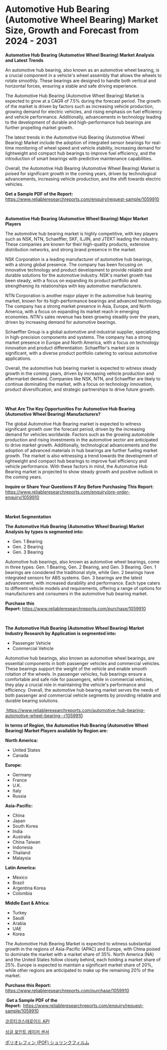 <p><h1>Automotive Hub Bearing (Automotive Wheel Bearing) Market Size, Growth and Forecast from 2024 - 2031</h1></p><p><strong>Automotive Hub Bearing (Automotive Wheel Bearing) Market Analysis and Latest Trends</strong></p>
<p><p>An automotive hub bearing, also known as an automotive wheel bearing, is a crucial component in a vehicle's wheel assembly that allows the wheels to rotate smoothly. These bearings are designed to handle both vertical and horizontal forces, ensuring a stable and safe driving experience.</p><p>The Automotive Hub Bearing (Automotive Wheel Bearing) Market is expected to grow at a CAGR of 7.5% during the forecast period. The growth of the market is driven by factors such as increasing vehicle production, growing demand for electric vehicles, and rising emphasis on fuel efficiency and vehicle performance. Additionally, advancements in technology leading to the development of durable and high-performance hub bearings are further propelling market growth.</p><p>The latest trends in the Automotive Hub Bearing (Automotive Wheel Bearing) Market include the adoption of integrated sensor bearings for real-time monitoring of wheel speed and vehicle stability, increasing demand for lightweight and compact hub bearings to improve fuel efficiency, and the introduction of smart bearings with predictive maintenance capabilities.</p><p>Overall, the Automotive Hub Bearing (Automotive Wheel Bearing) Market is poised for significant growth in the coming years, driven by technological advancements, increasing vehicle production, and the shift towards electric vehicles.</p></p>
<p><strong>Get a Sample PDF of the Report:&nbsp;</strong> <a href="https://www.reliableresearchreports.com/enquiry/request-sample/1059910">https://www.reliableresearchreports.com/enquiry/request-sample/1059910</a></p>
<p>&nbsp;</p>
<p><strong>Automotive Hub Bearing (Automotive Wheel Bearing) Major Market Players</strong></p>
<p><p>The automotive hub bearing market is highly competitive, with key players such as NSK, NTN, Schaeffler, SKF, ILJIN, and JTEKT leading the industry. These companies are known for their high-quality products, extensive distribution networks, and strong brand presence in the market.</p><p>NSK Corporation is a leading manufacturer of automotive hub bearings, with a strong global presence. The company has been focusing on innovative technology and product development to provide reliable and durable solutions for the automotive industry. NSK's market growth has been steady, with a focus on expanding its product portfolio and strengthening its relationships with key automotive manufacturers.</p><p>NTN Corporation is another major player in the automotive hub bearing market, known for its high-performance bearings and advanced technology. The company has a strong market presence in Asia, Europe, and North America, with a focus on expanding its market reach in emerging economies. NTN's sales revenue has been growing steadily over the years, driven by increasing demand for automotive bearings.</p><p>Schaeffler Group is a global automotive and industrial supplier, specializing in high-precision components and systems. The company has a strong market presence in Europe and North America, with a focus on technology innovation and product differentiation. Schaeffler's market size is significant, with a diverse product portfolio catering to various automotive applications.</p><p>Overall, the automotive hub bearing market is expected to witness steady growth in the coming years, driven by increasing vehicle production and aftermarket demand. Companies like NSK, NTN, and Schaeffler are likely to continue dominating the market, with a focus on technology innovation, product diversification, and strategic partnerships to drive future growth.</p></p>
<p>&nbsp;</p>
<p><strong>What Are The Key Opportunities For Automotive Hub Bearing (Automotive Wheel Bearing) Manufacturers?</strong></p>
<p><p>The global Automotive Hub Bearing market is expected to witness significant growth over the forecast period, driven by the increasing demand for vehicles worldwide. Factors such as the growing automobile production and rising investments in the automotive sector are anticipated to drive market growth. Additionally, technological advancements and the adoption of advanced materials in hub bearings are further fueling market growth. The market is also witnessing a trend towards the development of lightweight and compact hub bearings to improve fuel efficiency and vehicle performance. With these factors in mind, the Automotive Hub Bearing market is projected to show steady growth and positive outlook in the coming years.</p></p>
<p><strong>Inquire or Share Your Questions If Any Before Purchasing This Report:</strong> <a href="https://www.reliableresearchreports.com/enquiry/pre-order-enquiry/1059910">https://www.reliableresearchreports.com/enquiry/pre-order-enquiry/1059910</a></p>
<p>&nbsp;</p>
<p><strong>Market Segmentation</strong></p>
<p><strong>The Automotive Hub Bearing (Automotive Wheel Bearing) Market Analysis by types is segmented into:</strong></p>
<p><ul><li>Gen. 1 Bearing</li><li>Gen. 2 Bearing</li><li>Gen. 3 Bearing</li></ul></p>
<p><p>Automotive hub bearings, also known as automotive wheel bearings, come in three types: Gen. 1 Bearing, Gen. 2 Bearing, and Gen. 3 Bearing. Gen. 1 bearings are considered the traditional style, while Gen. 2 bearings have integrated sensors for ABS systems. Gen. 3 bearings are the latest advancement, with increased durability and performance. Each type caters to different vehicle models and requirements, offering a range of options for manufacturers and consumers in the automotive hub bearing market.</p></p>
<p><strong>Purchase this Report:&nbsp;</strong><a href="https://www.reliableresearchreports.com/purchase/1059910">https://www.reliableresearchreports.com/purchase/1059910</a></p>
<p>&nbsp;</p>
<p><strong>The Automotive Hub Bearing (Automotive Wheel Bearing) Market Industry Research by Application is segmented into:</strong></p>
<p><ul><li>Passenger Vehicle</li><li>Commercial Vehicle</li></ul></p>
<p><p>Automotive hub bearings, also known as automotive wheel bearings, are essential components in both passenger vehicles and commercial vehicles. These bearings support the weight of the vehicle and enable smooth rotation of the wheels. In passenger vehicles, hub bearings ensure a comfortable and safe ride for passengers, while in commercial vehicles, they play a crucial role in maintaining the vehicle's performance and efficiency. Overall, the automotive hub bearing market serves the needs of both passenger and commercial vehicle segments by providing reliable and durable bearing solutions.</p></p>
<p><a href="https://www.reliableresearchreports.com/automotive-hub-bearing-automotive-wheel-bearing--r1059910">&nbsp;https://www.reliableresearchreports.com/automotive-hub-bearing-automotive-wheel-bearing--r1059910</a></p>
<p><strong>In terms of Region, the Automotive Hub Bearing (Automotive Wheel Bearing) Market Players available by Region are:</strong></p>
<p>
    <p> <strong> North America: </strong>
        <ul>
            <li>United States</li>
            <li>Canada</li>
        </ul>
        </p> 
    <p> <strong> Europe: </strong>
        <ul>
            <li>Germany</li>
            <li>France</li>
            <li>U.K.</li>
            <li>Italy</li>
            <li>Russia</li>
        </ul>
        </p> 
    <p> <strong> Asia-Pacific: </strong>
        <ul>
            <li>China</li>
            <li>Japan</li>
            <li>South Korea</li>
            <li>India</li>
            <li>Australia</li>
            <li>China Taiwan</li>
            <li>Indonesia</li>
            <li>Thailand</li>
            <li>Malaysia</li>
        </ul>
        </p> 
    <p> <strong> Latin America: </strong>
        <ul>
            <li>Mexico</li>
            <li>Brazil</li>
            <li>Argentina Korea</li>
            <li>Colombia</li>
        </ul>
        </p> 
    <p> <strong> Middle East & Africa: </strong>
        <ul>
            <li>Turkey</li>
            <li>Saudi</li>
            <li>Arabia</li>
            <li>UAE</li>
            <li>Korea</li>
        </ul>
    </p>
    </p>
<p><p>The Automotive Hub Bearing Market is expected to witness substantial growth in the regions of Asia-Pacific (APAC) and Europe, with China poised to dominate the market with a market share of 35%. North America (NA) and the United States follow closely behind, each holding a market share of 25%. Europe is expected to maintain a significant market share of 20%, while other regions are anticipated to make up the remaining 20% of the market.</p></p>
<p><strong>Purchase this Report: </strong><a href="https://www.reliableresearchreports.com/purchase/1059910">https://www.reliableresearchreports.com/purchase/1059910</a></p>
<p>&nbsp;<strong>Get a Sample PDF of the Report:&nbsp;&nbsp;</strong><a href="https://www.reliableresearchreports.com/enquiry/request-sample/1059910">https://www.reliableresearchreports.com/enquiry/request-sample/1059910</a></p>
<p><strong></strong></p>
<p><p><a href="https://medium.com/@wheelgg5674537/%EC%BD%94%EB%A5%B4%ED%8B%B0%EC%BD%94%EC%8A%A4%ED%85%8C%EB%A1%9C%EC%9D%B4%EB%93%9C-api-%EC%8B%9C%EC%9E%A5-%EC%84%B1%EA%B3%B5%EC%A0%81%EC%9D%B8-%EB%B9%84%EC%A6%88%EB%8B%88%EC%8A%A4-%EC%A0%84%EB%9E%B5%EC%9D%98-%EC%97%B4%EC%87%A0-2031%EB%85%84%EA%B9%8C%EC%A7%80-%EC%98%88%EC%B8%A1-fe95d7f82778">코르티코스테로이드 API</a></p><p><a href="https://medium.com/@daveblock56/%EC%8B%B1%EA%B8%80-%ED%8F%AC%EC%9D%B8%ED%8A%B8-%EB%A0%88%EC%9D%B4%EC%A0%80-%EC%84%BC%EC%84%9C-%EC%8B%9C%EC%9E%A5-%EC%9C%A0%ED%98%95-%EC%9D%91%EC%9A%A9-%EB%B0%8F-%EC%A7%80%EB%A6%AC%EB%B3%84-%ED%8F%AC%EA%B4%84%EC%A0%81%EC%9D%B8-%ED%8F%89%EA%B0%80-7c4f87fb2977">싱글 포인트 레이저 센서</a></p><p><a href="https://medium.com/@addyserr7687/%E3%83%9D%E3%83%AA%E3%82%AA%E3%83%AC%E3%83%95%E3%82%A3%E3%83%B3-pof-%E3%82%B7%E3%83%A5%E3%83%AA%E3%83%B3%E3%82%AF%E3%83%95%E3%82%A3%E3%83%AB%E3%83%A0%E5%B8%82%E5%A0%B4-%E3%82%BF%E3%82%A4%E3%83%97-%E7%94%A8%E9%80%94-%E5%9C%B0%E7%90%86%E3%81%AB%E3%82%88%E3%82%8B%E5%8C%85%E6%8B%AC%E7%9A%84%E8%A9%95%E4%BE%A1-afe93405a59b">ポリオレフィン (POF) シュリンクフィルム</a></p></p>
